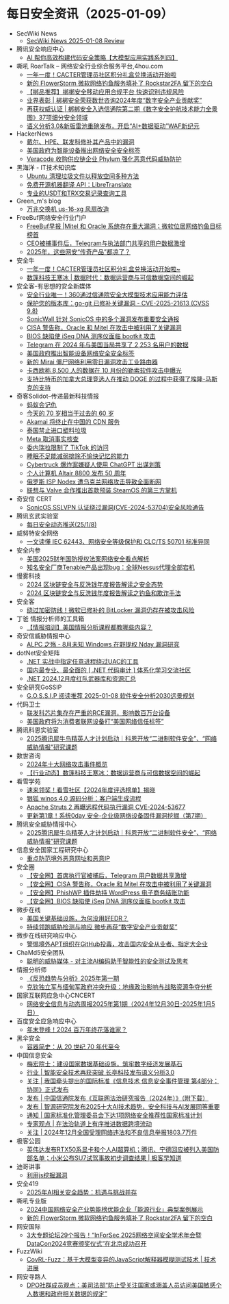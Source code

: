 # 每日安全资讯（2025-01-09）

- SecWiki News
  - [SecWiki News 2025-01-08 Review](http://www.sec-wiki.com/?2025-01-08)
- 腾讯安全响应中心
  - [AI 帮你高效构建代码安全策略【大模型应用实践系列四】](https://security.tencent.com/index.php/blog/msg/213)
- 嘶吼 RoarTalk – 网络安全行业综合服务平台,4hou.com
  - [一年一度！CACTER管理员社区积分礼盒兑换活动开始啦](https://www.4hou.com/posts/yzkR)
  - [新的 FlowerStorm 微软网络钓鱼服务填补了 Rockstar2FA 留下的空白](https://www.4hou.com/posts/2XJW)
  - [【梆品推荐】梆梆安全移动应用合规平台 快速识别违规风险](https://www.4hou.com/posts/MXK1)
  - [业界表彰 | 梆梆安全荣获数世咨询2024年度“数字安全产业贡献奖”](https://www.4hou.com/posts/KG78)
  - [再获权威认证 | 梆梆安全入选信通院第二期《数字安全护航技术能力全景图》37项细分安全领域](https://www.4hou.com/posts/J1Ky)
  - [语义分析3.0&amp;新版雷池重磅发布，开启“AI+数据驱动”WAF新纪元](https://www.4hou.com/posts/LG1v)
- HackerNews
  - [戴尔、HPE、联发科修补其产品中的漏洞](https://hackernews.cc/archives/56764)
  - [美国政府为智能设备推出网络安全安全标签](https://hackernews.cc/archives/56761)
  - [Veracode 收购供应链企业 Phylum 强化恶意代码威胁防护](https://hackernews.cc/archives/56758)
- 黑海洋 - IT技术知识库
  - [Ubuntu 清理垃圾文件以释放空间多种方法](https://www.upx8.com/4648)
  - [免费开源机器翻译 API：LibreTranslate](https://www.upx8.com/4647)
  - [专业的USDT和TRX交易记录查询工具](https://www.upx8.com/4645)
- Green_m's blog
  - [万兆交换机 us-16-xg 风扇改造](https://green-m.github.io//2025/01/08/us-16-xg-upgrade/)
- FreeBuf网络安全行业门户
  - [FreeBuf早报 |Mitel 和 Oracle 系统存在重大漏洞；微软位居网络钓鱼目标榜首](https://www.freebuf.com/articles/419301.html)
  - [CEO被捕事件后，Telegram与执法部门共享的用户数据激增](https://www.freebuf.com/news/419279.html)
  - [2025年，这些网安“传奇产品”都凉了？](https://www.freebuf.com/articles/network/419292.html)
- 安全牛
  - [一年一度！CACTER管理员社区积分礼盒兑换活动开始啦~](https://www.aqniu.com/vendor/107915.html)
  - [数篷科技王寒冰 | 数据时代：数据运营商与可信数据空间的崛起](https://www.aqniu.com/vendor/107892.html)
- 安全客-有思想的安全新媒体
  - [安全行业唯一！360通过信通院安全大模型技术应用能力评估](https://www.anquanke.com/post/id/303357)
  - [保护您的版本库：go-git 已修补关键漏洞 - CVE-2025-21613 (CVSS 9.8)](https://www.anquanke.com/post/id/303354)
  - [SonicWall 针对 SonicOS 中的多个漏洞发布重要安全通报](https://www.anquanke.com/post/id/303351)
  - [CISA 警告称，Oracle 和 Mitel 在攻击中被利用了关键漏洞](https://www.anquanke.com/post/id/303349)
  - [BIOS 缺陷使 iSeq DNA 测序仪面临 bootkit 攻击](https://www.anquanke.com/post/id/303346)
  - [Telegram 在 2024 年与美国当局共享了 2,253 名用户的数据](https://www.anquanke.com/post/id/303343)
  - [美国政府推出智能设备网络安全安全标签](https://www.anquanke.com/post/id/303340)
  - [新的 Mirai 僵尸网络利用零日漏洞攻击工业路由器](https://www.anquanke.com/post/id/303337)
  - [卡西欧称 8,500 人的数据在 10 月份的勒索软件攻击中曝光](https://www.anquanke.com/post/id/303334)
  - [支持比特币的加拿大总理竞选人在推动 DOGE 的过程中获得了埃隆-马斯克的支持](https://www.anquanke.com/post/id/303331)
- 奇客Solidot–传递最新科技情报
  - [蚂蚁会记仇](https://www.solidot.org/story?sid=80277)
  - [今天的 70 岁相当于过去的 60 岁](https://www.solidot.org/story?sid=80276)
  - [Akamai 将终止在中国的 CDN 服务](https://www.solidot.org/story?sid=80275)
  - [泰国禁止进口塑料垃圾](https://www.solidot.org/story?sid=80274)
  - [Meta 取消事实核查](https://www.solidot.org/story?sid=80273)
  - [委内瑞拉限制了 TikTok 的访问](https://www.solidot.org/story?sid=80272)
  - [睡眠不足能减弱排除不愉快记忆的能力](https://www.solidot.org/story?sid=80271)
  - [Cyber​​truck 爆炸案嫌疑人使用 ChatGPT 出谋划策](https://www.solidot.org/story?sid=80270)
  - [个人计算机 Altair 8800 发布 50 周年](https://www.solidot.org/story?sid=80269)
  - [俄罗斯 ISP Nodex 遭乌克兰网络攻击导致全面断网](https://www.solidot.org/story?sid=80268)
  - [联想与 Valve 合作推出首款预装 SteamOS 的第三方掌机](https://www.solidot.org/story?sid=80267)
- 奇安信 CERT
  - [SonicOS SSLVPN 认证绕过漏洞(CVE-2024-53704)安全风险通告](https://mp.weixin.qq.com/s?__biz=MzU5NDgxODU1MQ==&mid=2247502727&idx=1&sn=08794a77a389f88e8cac276f31020a10&chksm=fe79ef1fc90e66097ceb4fdbc07c0f6d6fdd6c00bb2e377a1ac87c123d85a03097472392e350&scene=58&subscene=0#rd)
- 腾讯玄武实验室
  - [每日安全动态推送(25/1/8)](https://mp.weixin.qq.com/s?__biz=MzA5NDYyNDI0MA==&mid=2651959978&idx=1&sn=b04047bcb1d7d6d047981b595d26df5b&chksm=8baed235bcd95b23d8c2fda3b5cb006f8a763f2018eda03f6b8d8c230ed27aca89ecf446f2d9&scene=58&subscene=0#rd)
- 威努特安全网络
  - [一文读懂 IEC 62443、网络安全等级保护和 CLC/TS 50701 标准异同](https://mp.weixin.qq.com/s?__biz=MzAwNTgyODU3NQ==&mid=2651130209&idx=1&sn=6c6fef123ef4329ae8c3b6571ce2a2f4&chksm=80e713d1b7909ac7fc43ca87441d0e4f4efbdfe0b66dfa3822fdcabedf282ba90fc2a2cb9df0&scene=58&subscene=0#rd)
- 安全内参
  - [美国2025财年国防授权法案网络安全看点解析](https://mp.weixin.qq.com/s?__biz=MzI4NDY2MDMwMw==&mid=2247513446&idx=1&sn=3069a00d9ad1eb9f08adcc9d8129d51d&chksm=ebfaf246dc8d7b500f6f0c96ba9e3ab9fb6a1063d66acf0ce6ea33fdf17a2d4d0fcf05a2156b&scene=58&subscene=0#rd)
  - [知名安全厂商Tenable产品出现bug：全球Nessus代理全部宕机](https://mp.weixin.qq.com/s?__biz=MzI4NDY2MDMwMw==&mid=2247513446&idx=2&sn=63f3ef7038fb130316964b9c6ae3ef5d&chksm=ebfaf246dc8d7b50abb8f1f3f6013ae35bec54dae84deb7169a14a625c5eaf0a5e52a80c4f29&scene=58&subscene=0#rd)
- 慢雾科技
  - [2024 区块链安全与反洗钱年度报告解读之安全态势](https://mp.weixin.qq.com/s?__biz=MzU4ODQ3NTM2OA==&mid=2247500831&idx=1&sn=4974804d9f1a864c5fe5579c7d137dd0&chksm=fddeba98caa9338e9fd38abcce273a0026ff56bce176ebd3aa3d393950685ece0247baa25ea5&scene=58&subscene=0#rd)
  - [2024 区块链安全与反洗钱年度报告解读之钓鱼和欺诈手法](https://mp.weixin.qq.com/s?__biz=MzU4ODQ3NTM2OA==&mid=2247500831&idx=2&sn=833f21245750a4f9763f4c4a948fd688&chksm=fddeba98caa9338e9aaf6f7319ae1c6c3e9e53809355518d4eb791ab9b9e574dfb05b2b06442&scene=58&subscene=0#rd)
- 安全客
  - [绕过加密防线！微软已修补的 BitLocker 漏洞仍存在被攻击风险](https://mp.weixin.qq.com/s?__biz=MzA5ODA0NDE2MA==&mid=2649787711&idx=1&sn=3cd2b76ec096d4383afb18e3ce399839&chksm=8893bd50bfe43446e466c1bc09af7994b9d789df57debae634a246675be581d5c16a8d9e84b7&scene=58&subscene=0#rd)
- 丁爸 情报分析师的工具箱
  - [【情报培训】美国情报分析课程都教哪些内容？](https://mp.weixin.qq.com/s?__biz=MzI2MTE0NTE3Mw==&mid=2651148471&idx=1&sn=2025232a0862662622807ad578f84533&chksm=f1af278dc6d8ae9b9fa6ef60c6b13da4b86cf39c78b80b4e674d2c0e4ec0ee2f252e2e6a8467&scene=58&subscene=0#rd)
- 奇安信威胁情报中心
  - [ALPC 之殇 - 8月未知 Windows 在野提权 Nday 漏洞研究](https://mp.weixin.qq.com/s?__biz=MzI2MDc2MDA4OA==&mid=2247513695&idx=1&sn=220c123a81824055f5afe508c55ca2a0&chksm=ea664128dd11c83ecc26ba1df583ac7a2126f06644cbde241970c85903839e573a0340893732&scene=58&subscene=0#rd)
- dotNet安全矩阵
  - [.NET 实战中指定任意进程绕过UAC的工具](https://mp.weixin.qq.com/s?__biz=MzUyOTc3NTQ5MA==&mid=2247498077&idx=1&sn=04b717db56927d9b13c5b8ecdbd3ab3f&chksm=fa5957b0cd2edea67eaad3351471d3667a75fd70ebd1081a5c87395b2a6a42c4f784e48e5607&scene=58&subscene=0#rd)
  - [国内最专业、最全面的 [ .NET 代码审计 ] 体系化学习交流社区](https://mp.weixin.qq.com/s?__biz=MzUyOTc3NTQ5MA==&mid=2247498077&idx=2&sn=14bb09007c3a0ee3f738feff51ea676c&chksm=fa5957b0cd2edea6f23277ddd09188df64a09b5c5e554fdf57426dd5c7f7bf854ae855eff14d&scene=58&subscene=0#rd)
  - [.NET 2024.12月度红队武器库和资源汇总](https://mp.weixin.qq.com/s?__biz=MzUyOTc3NTQ5MA==&mid=2247498077&idx=3&sn=e6e3d1ec5a7329b4e899365f707564fb&chksm=fa5957b0cd2edea64ca611eecfef24a068916f5317d46478b88f2796d36396c9e7d24b5e4ff3&scene=58&subscene=0#rd)
- 安全研究GoSSIP
  - [G.O.S.S.I.P 阅读推荐 2025-01-08 软件安全分析2030远景规划](https://mp.weixin.qq.com/s?__biz=Mzg5ODUxMzg0Ng==&mid=2247499580&idx=1&sn=38dd20674ecb70cc96880e522497a132&chksm=c063d1e5f71458f3fe2779622aaf9c14bd782146aff261110f67cd0612e4a4ca8495e3f4fd81&scene=58&subscene=0#rd)
- 代码卫士
  - [联发科芯片集存在严重的RCE漏洞，影响数百万台设备](https://mp.weixin.qq.com/s?__biz=MzI2NTg4OTc5Nw==&mid=2247522013&idx=1&sn=9f3081df1533336e5c1747667ca72291&chksm=ea94a7b7dde32ea1e597df0873feded0e252ea15614c48b51a0e8c61873427069a205f763194&scene=58&subscene=0#rd)
  - [美国政府将为消费者联网设备打“美国网络信任标签”](https://mp.weixin.qq.com/s?__biz=MzI2NTg4OTc5Nw==&mid=2247522013&idx=2&sn=c9fab6c84d0955133bbaba097cf82c3b&chksm=ea94a7b7dde32ea1f63fdcff76ce5590ee2278b6957f121eef33c4245e7704a36d010947352d&scene=58&subscene=0#rd)
- 腾讯科恩实验室
  - [2025腾讯犀牛鸟精英人才计划启动｜科恩开放“二进制软件安全”、“网络威胁情报”研究课题](https://mp.weixin.qq.com/s?__biz=MzU1MjgwNzc4Ng==&mid=2247512648&idx=1&sn=58f2ff22c90e4dff97ecb7b0825b2978&chksm=fbfe8e4dcc89075b2d1aee1e87c219c027cc9af0860b39d282909547e7f148a84b66f7a61f11&scene=58&subscene=0#rd)
- 数世咨询
  - [2024年十大网络攻击事件概览](https://mp.weixin.qq.com/s?__biz=MzkxNzA3MTgyNg==&mid=2247533851&idx=1&sn=1515b3174538b7e92abb0d87606e2404&chksm=c14437a6f633beb022f6ab8372b398db92d916f92a8b03506b7c44fba6334883e4a5dcf0bbfb&scene=58&subscene=0#rd)
  - [【行业动态】数篷科技王寒冰：数据运营商与可信数据空间的崛起](https://mp.weixin.qq.com/s?__biz=MzkxNzA3MTgyNg==&mid=2247533851&idx=2&sn=2bbb010ec4b14cbac26ca77d4fce0728&chksm=c14437a6f633beb0872532dafbaa394a0a3c249f2a9ff32a3aa724819a02d820e2638ba38477&scene=58&subscene=0#rd)
- 看雪学苑
  - [速来领奖！看雪社区【2024年度评选榜单】揭晓](https://mp.weixin.qq.com/s?__biz=MjM5NTc2MDYxMw==&mid=2458588408&idx=1&sn=04e5d673cc7cd222126323d10a48b1ad&chksm=b18c247286fbad642febc740e6fe790d39edd664d4a8c1c003ddf3935ffd58d2ae0c204a7bd9&scene=58&subscene=0#rd)
  - [银狐 winos 4.0 源码分析：客户端生成流程](https://mp.weixin.qq.com/s?__biz=MjM5NTc2MDYxMw==&mid=2458588408&idx=2&sn=2cc1b785549080be7e87d04f759e653c&chksm=b18c247286fbad6409346e13f98f93ab227210f678d404d0111c3b7ca5ab1fa313a5daada6d0&scene=58&subscene=0#rd)
  - [Apache Struts 2 再曝远程代码执行漏洞 CVE-2024-53677](https://mp.weixin.qq.com/s?__biz=MjM5NTc2MDYxMw==&mid=2458588408&idx=3&sn=a36534a4e2a7625285916966113f109b&chksm=b18c247286fbad649f7e05b8dfaa5edcccfa51165aae2e0ffa64eaa36787df217f750059c06d&scene=58&subscene=0#rd)
  - [更新第1章！系统0day 安全-企业级网络设备固件漏洞挖掘（第7期）](https://mp.weixin.qq.com/s?__biz=MjM5NTc2MDYxMw==&mid=2458588408&idx=4&sn=2f1a6f106c5b4a9c85840b817a044222&chksm=b18c247286fbad64c2b173ed0507de9eab4f56747bf38e694e93fc1ddf8d67278bbeabc2a1d7&scene=58&subscene=0#rd)
- 腾讯安全威胁情报中心
  - [2025腾讯犀牛鸟精英人才计划启动｜科恩开放“二进制软件安全”、“网络威胁情报”研究课题](https://mp.weixin.qq.com/s?__biz=MzI5ODk3OTM1Ng==&mid=2247509970&idx=1&sn=df57244756c37f36c80b37a61686b98e&chksm=ec9f7ea1dbe8f7b7b0009371433980521117a5a732d84514693deba8246cb9086b2f920fd60a&scene=58&subscene=0#rd)
- 信息安全国家工程研究中心
  - [重点防范境外恶意网址和恶意IP](https://mp.weixin.qq.com/s?__biz=MzU5OTQ0NzY3Ng==&mid=2247498716&idx=1&sn=24772d9c2334bee074a868f83af9241b&chksm=feb67acfc9c1f3d9811525b69c0fbaf966a633627e675b238da881dcd6f093540b58cc9e54e3&scene=58&subscene=0#rd)
- 安全圈
  - [【安全圈】首席执行官被捕后，Telegram 用户数据共享激增](https://mp.weixin.qq.com/s?__biz=MzIzMzE4NDU1OQ==&mid=2652067220&idx=1&sn=32e5ae1627ca403870bb45f7884bb2c0&chksm=f36e79d4c419f0c2a376db5c32fde3bad1ddf59860a9f2eb54165bcf65cbbed8ceaaa4c2d3f5&scene=58&subscene=0#rd)
  - [【安全圈】CISA 警告称，Oracle 和 Mitel 在攻击中被利用了关键漏洞](https://mp.weixin.qq.com/s?__biz=MzIzMzE4NDU1OQ==&mid=2652067220&idx=2&sn=a053c599ab3224a55ad5beec4dc12341&chksm=f36e79d4c419f0c248527d584e07ac419961900d9991dbe7fd30e23a5263aca40f0d0324ad03&scene=58&subscene=0#rd)
  - [【安全圈】PhishWP 插件劫持 WordPress 电子商务结账功能](https://mp.weixin.qq.com/s?__biz=MzIzMzE4NDU1OQ==&mid=2652067220&idx=3&sn=b3641123d0bc84854504b30b4a1e8f93&chksm=f36e79d4c419f0c2e5556e086204515ecae46d8c2d09e94b434cec572067205ca2ea41584ff7&scene=58&subscene=0#rd)
  - [【安全圈】BIOS 缺陷使 iSeq DNA 测序仪面临 bootkit 攻击](https://mp.weixin.qq.com/s?__biz=MzIzMzE4NDU1OQ==&mid=2652067220&idx=4&sn=02eb8fe14f312d38658f3ad26fcd4cb9&chksm=f36e79d4c419f0c2216df5b24b6ad49ac52f726425dbd75b1907b487f7830768fba82e47f2de&scene=58&subscene=0#rd)
- 微步在线
  - [美国关键基础设施，为何没用好EDR？](https://mp.weixin.qq.com/s?__biz=MzI5NjA0NjI5MQ==&mid=2650182966&idx=1&sn=bb3a511b87619c30ef8ccccbae98a24e&chksm=f4486e8ac33fe79ccaddcc2df6095cb5bad5e9c5eb058129af70ee4394265ff6ec0b7f1044a3&scene=58&subscene=0#rd)
  - [持续领跑威胁检测与响应 微步再获“数字安全产业贡献奖”](https://mp.weixin.qq.com/s?__biz=MzI5NjA0NjI5MQ==&mid=2650182966&idx=2&sn=f617b0641f8bf0bc2e8a04b346e6a8e9&chksm=f4486e8ac33fe79c0c85b918d4b825913f23e33cb1e25a06268e8d96c1bbaf9158d5b17e29ed&scene=58&subscene=0#rd)
- 微步在线研究响应中心
  - [警惕境外APT组织在GitHub投毒，攻击国内安全从业者、指定大企业](https://mp.weixin.qq.com/s?__biz=Mzg5MTc3ODY4Mw==&mid=2247507673&idx=1&sn=2b6ca1ddc415f3b0ebc9895c61b253e9&chksm=cfcabdcdf8bd34dba8772432591daee745617fa60e53355bcf76a8691fcfa237c53fa3ae568c&scene=58&subscene=0#rd)
- ChaMd5安全团队
  - [聪明的威胁媒体 - 对主流AI编码助手智能性的安全测试及思考](https://mp.weixin.qq.com/s?__biz=MzIzMTc1MjExOQ==&mid=2247511823&idx=1&sn=d13b305b828d9bb4edd0dc77ab946557&chksm=e89d87d7dfea0ec16a6a48dadb181a87033894f1e9ef21e558eb2c0c75e4bf726b21f756f910&scene=58&subscene=0#rd)
- 情报分析师
  - [《反恐趋势与分析》2025年第一期](https://mp.weixin.qq.com/s?__biz=MzA3Mjc1MTkwOA==&mid=2650558823&idx=1&sn=f16b46901b96a0f620061e227d97f85d&chksm=87117f2cb066f63abef3d58c99a5a80a5e3855436c544e2e7e0c84c99948023cc411153073d6&scene=58&subscene=0#rd)
  - [克钦独立军与缅甸军政府冲突升级：地缘政治影响与战略资源争夺分析](https://mp.weixin.qq.com/s?__biz=MzA3Mjc1MTkwOA==&mid=2650558823&idx=2&sn=16ca14ea3b5874ae0f614a88ec862ace&chksm=87117f2cb066f63a39e3dc77f0d0403d9c4ea19e96f6cc472904b9631b2db6bd8218c68e3ee6&scene=58&subscene=0#rd)
- 国家互联网应急中心CNCERT
  - [网络安全信息与动态周报2025年第1期（2024年12月30日-2025年1月5日）](https://mp.weixin.qq.com/s?__biz=MzIwNDk0MDgxMw==&mid=2247499596&idx=1&sn=2e8414133201cd04bbbfc5e21ca6cdfb&chksm=973acc2ea04d45385ac6cedbbeca0faa522c90ccbacd57094905c61d5516cb8c36ad0595b554&scene=58&subscene=0#rd)
- 百度安全应急响应中心
  - [年末登峰！2024 百万年终花落谁家？](https://mp.weixin.qq.com/s?__biz=MzA4ODc0MTIwMw==&mid=2652542140&idx=1&sn=4592a5b406d99bdacf620c95e8f8dd4c&chksm=8bcbb080bcbc3996e72cc4833b7f0c07e63f5c800114abb680ea90940a07b069c8fd9b78d63c&scene=58&subscene=0#rd)
- 黑伞安全
  - [容器简史：从 20 世纪 70 年代至今](https://mp.weixin.qq.com/s?__biz=MzU0MzkzOTYzOQ==&mid=2247489584&idx=1&sn=6ec81873fb049390a83d83d281c52878&chksm=fb029568cc751c7e19eb67fc3c809de41793098e22306ed5062cdfde33eef2d57ac0f8b67e90&scene=58&subscene=0#rd)
- 中国信息安全
  - [梅宏院士：建设国家数据基础设施，筑牢数字经济发展基石](https://mp.weixin.qq.com/s?__biz=MzA5MzE5MDAzOA==&mid=2664234160&idx=1&sn=59ab539793e03522aeb0c4da2a75c86f&chksm=8b59fe49bc2e775fcd52930ef26088fbdb6019fef73af1cc8e6914e0f4d1174ba2a83bb4c641&scene=58&subscene=0#rd)
  - [行业 | 智能安全技术再获突破 长亭科技发布语义分析3.0](https://mp.weixin.qq.com/s?__biz=MzA5MzE5MDAzOA==&mid=2664234160&idx=2&sn=f8dabd4c2c65ff1c66b1a8a6f36eb363&chksm=8b59fe49bc2e775f50a4a6835ffd3b80570f5ab2c69e1c85320a474c9d00d405982ec9dcf3db&scene=58&subscene=0#rd)
  - [关注 | 我国牵头提出的国际标准《信息技术 信息安全事件管理 第4部分：协同》正式发布](https://mp.weixin.qq.com/s?__biz=MzA5MzE5MDAzOA==&mid=2664234160&idx=3&sn=4da82ba30294c8559f404775ae8c50db&chksm=8b59fe49bc2e775f145802a3bdbec3538f4c619ec8c30eace758bb3389cd53674d9a20c58125&scene=58&subscene=0#rd)
  - [发布 | 中国信通院发布《互联网法治研究报告（2024年）》（附下载）](https://mp.weixin.qq.com/s?__biz=MzA5MzE5MDAzOA==&mid=2664234160&idx=4&sn=f18a5d79d4dd6585751830695d5d6bc1&chksm=8b59fe49bc2e775f37495913e660c3faf1a07866069fbe2c8a629d3689e762beb7a83ec14edb&scene=58&subscene=0#rd)
  - [发布 | 智源研究院发布2025十大AI技术趋势，安全科技与AI发展同等重要](https://mp.weixin.qq.com/s?__biz=MzA5MzE5MDAzOA==&mid=2664234160&idx=5&sn=a3f896ae655fd3f25bbe111f9d651ffc&chksm=8b59fe49bc2e775f7b280c206040bca90d17516b9678f45e8f620f1324f1a9bbeaa7b42cc2a7&scene=58&subscene=0#rd)
  - [通知 | 国家标准化管理委员会下达1项网络安全推荐性国家标准计划](https://mp.weixin.qq.com/s?__biz=MzA5MzE5MDAzOA==&mid=2664234160&idx=6&sn=13de4de734b031918dfc9eea6a375b71&chksm=8b59fe49bc2e775ff7c2e62f2a0a86fe1d378d1f68443d4232afd18d847f64dd4b66e72adce4&scene=58&subscene=0#rd)
  - [专家观点 | 在法治轨道上有序推进数据跨境流动](https://mp.weixin.qq.com/s?__biz=MzA5MzE5MDAzOA==&mid=2664234160&idx=7&sn=e547b8ab243e66374b4d8424a192b92a&chksm=8b59fe49bc2e775fb6c366922c372a948e13506f3bbcfe55f7a6ba95a83285b23d16e8ad0d74&scene=58&subscene=0#rd)
  - [关注 | 2024年12月全国受理网络违法和不良信息举报1803.7万件](https://mp.weixin.qq.com/s?__biz=MzA5MzE5MDAzOA==&mid=2664234160&idx=8&sn=a5cc5e00b569ee18a79ce87541c816f5&chksm=8b59fe49bc2e775f912ebab1f482a9bcb43e512c2407c6e37069087cd687f39cd1520cea48a0&scene=58&subscene=0#rd)
- 极客公园
  - [英伟达发布RTX50系显卡和个人AI超算机；腾讯、宁德回应被列入美国防部名单；小米公布SU7试驾事故初步调查结果 | 极客早知道](https://mp.weixin.qq.com/s?__biz=MTMwNDMwODQ0MQ==&mid=2653071628&idx=1&sn=d80a8945212c2c72ffd454647ced465c&chksm=7e57d4ba49205dac2ebfeba0daace674a433e05e03b5180a106c9f64a8ec4d0833d8252fdca5&scene=58&subscene=0#rd)
- 迪哥讲事
  - [利用js挖掘漏洞](https://mp.weixin.qq.com/s?__biz=MzIzMTIzNTM0MA==&mid=2247496793&idx=1&sn=8e3f34c066cd604eccf73f6d511b4524&chksm=e8a5fe3adfd2772c602f91b6430ca5860e1ec9e972ea6c942c884873586b96527d2ad0f6b65f&scene=58&subscene=0#rd)
- 安全419
  - [2025年AI相关安全趋势：机遇与挑战并存](https://mp.weixin.qq.com/s?__biz=MzUyMDQ4OTkyMg==&mid=2247546467&idx=1&sn=327d9434741d74c00b9fa6df6746dccf&chksm=f9ebe8cece9c61d88f378acc6dd0105ff5d19bbae6d0223128d9fe8c040d97f9006d2e9837c9&scene=58&subscene=0#rd)
- 嘶吼专业版
  - [2024中国网络安全产业势能榜优能企业「能源行业」典型案例展示](https://mp.weixin.qq.com/s?__biz=MzI0MDY1MDU4MQ==&mid=2247580701&idx=1&sn=36554c3468edea880ed895e051a6e98f&chksm=e9146c27de63e5313b9b5b44aa645ed8494ff83b2caf3dee5c5d15efee3d6269e35f03b505bb&scene=58&subscene=0#rd)
  - [新的 FlowerStorm 微软网络钓鱼服务填补了 Rockstar2FA 留下的空白](https://mp.weixin.qq.com/s?__biz=MzI0MDY1MDU4MQ==&mid=2247580701&idx=2&sn=8266d103d045be5636fbca403e1c7ecd&chksm=e9146c27de63e531d10c8a8015d425494d5063e391f271ffb4fd83dd4c276de187f46e8d1bdf&scene=58&subscene=0#rd)
- 网安国际
  - [3大专题论坛29个报告！“InForSec 2025网络空间安全学术年会暨DataCon2024竞赛颁奖仪式”在北京成功召开](https://mp.weixin.qq.com/s?__biz=MzA4ODYzMjU0NQ==&mid=2652317388&idx=1&sn=b3fd8f908b67594c8367f195e3062cb8&chksm=8bc4bb42bcb332548cec96a163941ff07abd1ef2044725b0243333dacb8dca6b357c6c263aaf&scene=58&subscene=0#rd)
- FuzzWiki
  - [CovRL-Fuzz：基于大模型变异的JavaScript解释器模糊测试技术 | 技术进展](https://mp.weixin.qq.com/s?__biz=MzU1NTEzODc3MQ==&mid=2247486836&idx=1&sn=e87ccea6ced6bd899720e4677398f497&chksm=fbd9a6c8ccae2fdecfce202ab5c4ed05733d362506c9ef0e1a88b45f075cfaf0866052145d1e&scene=58&subscene=0#rd)
- 网安寻路人
  - [DPO社群成员观点：美司法部“防止受关注国家或涵盖人员访问美国敏感个人数据和政府相关数据的规定”](https://mp.weixin.qq.com/s?__biz=MzIxODM0NDU4MQ==&mid=2247505667&idx=1&sn=64707658098c5e946a96289503859d7c&chksm=97e96ae9a09ee3ff55634a422465b6b34fc039dab98a29a22e4053810936fb27c305f688f140&scene=58&subscene=0#rd)
